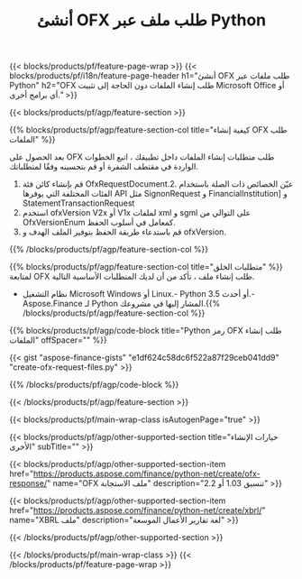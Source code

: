 ﻿---
title: أنشئ OFX طلب ملف عبر Python
description: نموذج التعليمات البرمجية لـ OFX طلب إنشاء ملف. استخدم API رمز المثال للدفعة OFX لإنشاء ملفات الطلب داخل التطبيقات المستندة إلى Python. 
url: /ar/python-net/create/ofx-request/
family: finance
platformtag: python
feature: create
informat: OFX Request
outformat: 
otherformats: OFX Response
---
{{< blocks/products/pf/feature-page-wrap >}}
{{< blocks/products/pf/i18n/feature-page-header h1="أنشئ OFX طلب ملفات عبر Python" h2="OFX طلب إنشاء الملفات دون الحاجة إلى تثبيت Microsoft Office أو أي برامج أخرى." >}}

{{< blocks/products/pf/agp/feature-section >}}

{{% blocks/products/pf/agp/feature-section-col title="كيفية إنشاء OFX طلب الملفات" %}}

بعد الحصول على OFX طلب متطلبات إنشاء الملفات داخل تطبيقك ، اتبع الخطوات الواردة في مقتطف الشفرة أو قم بتحسينه وفقًا لمتطلباتك.

1. قم بإنشاء كائن فئة OfxRequestDocument.2. عيّن الخصائص ذات الصلة باستخدام الفئات المختلفة التي يوفرها API مثل SignonRequest و FinancialInstitution] و StatementTransactionRequest
3. استخدم ofxVersion V2x أو V1x لملفات xml و sgml على التوالي من OfxVersionEnum كمعامل في أسلوب الحفظ.
4. قم باستدعاء طريقة الحفظ بتوفير الملف الهدف و ofxVersion.

{{% /blocks/products/pf/agp/feature-section-col %}}

{{% blocks/products/pf/agp/feature-section-col title="متطلبات الخلق" %}}
لمتابعة OFX طلب إنشاء ملف ، تأكد من أن لديك المتطلبات الأساسية التالية. 
- نظام التشغيل Microsoft Windows أو Linux.- Python 3.5 أو أحدث.- Aspose.Finance لـ Python المشار إليها في مشروعك.{{% /blocks/products/pf/agp/feature-section-col %}}

{{% blocks/products/pf/agp/code-block title="Python رمز OFX طلب إنشاء الملفات" offSpacer="" %}}

{{< gist "aspose-finance-gists" "e1df624c58dc6f522a87f29ceb041dd9" "create-ofx-request-files.py" >}}

{{% /blocks/products/pf/agp/code-block %}}

{{< /blocks/products/pf/agp/feature-section >}}

{{< blocks/products/pf/main-wrap-class isAutogenPage="true" >}}

{{< blocks/products/pf/agp/other-supported-section title="خيارات الإنشاء الأخرى" subTitle="" >}}

{{< blocks/products/pf/agp/other-supported-section-item href="https://products.aspose.com/finance/python-net/create/ofx-response/" name="OFX ملف الاستجابة" description="تنسيق 1.03 أو 2.2" >}}

{{< blocks/products/pf/agp/other-supported-section-item href="https://products.aspose.com/finance/python-net/create/xbrl/" name="XBRL ملف" description="لغة تقارير الأعمال الموسعة" >}}


{{< /blocks/products/pf/agp/other-supported-section >}}

{{< /blocks/products/pf/main-wrap-class >}}
{{< /blocks/products/pf/feature-page-wrap >}}